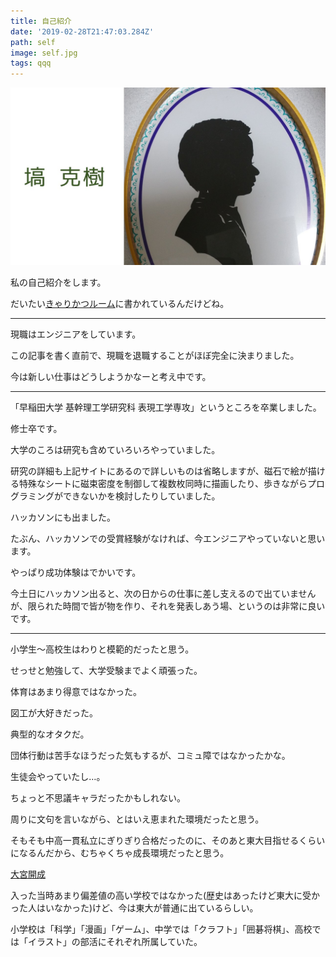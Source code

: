 ```yaml
---
title: 自己紹介
date: '2019-02-28T21:47:03.284Z'
path: self
image: self.jpg
tags: qqq
---
```


![僕](./self.jpg)

私の自己紹介をします。

だいたい[きゃりかつルーム](https://www.hanakatsuruby.me/)に書かれているんだけどね。

***

現職はエンジニアをしています。

この記事を書く直前で、現職を退職することがほぼ完全に決まりました。

今は新しい仕事はどうしようかなーと考え中です。

***

「早稲田大学 基幹理工学研究科 表現工学専攻」というところを卒業しました。

修士卒です。

大学のころは研究も含めていろいろやっていました。

研究の詳細も上記サイトにあるので詳しいものは省略しますが、磁石で絵が描ける特殊なシートに磁束密度を制御して複数枚同時に描画したり、歩きながらプログラミングができないかを検討したりしていました。

ハッカソンにも出ました。

たぶん、ハッカソンでの受賞経験がなければ、今エンジニアやっていないと思います。

やっぱり成功体験はでかいです。

今土日にハッカソン出ると、次の日からの仕事に差し支えるので出ていませんが、限られた時間で皆が物を作り、それを発表しあう場、というのは非常に良いです。

***

小学生～高校生はわりと模範的だったと思う。

せっせと勉強して、大学受験までよく頑張った。

体育はあまり得意ではなかった。

図工が大好きだった。

典型的なオタクだ。

団体行動は苦手なほうだった気もするが、コミュ障ではなかったかな。

生徒会やっていたし…。

ちょっと不思議キャラだったかもしれない。

周りに文句を言いながら、とはいえ恵まれた環境だったと思う。

そもそも中高一貫私立にぎりぎり合格だったのに、そのあと東大目指せるくらいになるんだから、むちゃくちゃ成長環境だったと思う。

[大宮開成](http://www.omiyakaisei.jp/)

入った当時あまり偏差値の高い学校ではなかった(歴史はあったけど東大に受かった人はいなかった)けど、今は東大が普通に出ているらしい。

小学校は「科学」「漫画」「ゲーム」、中学では「クラフト」「囲碁将棋」、高校では「イラスト」の部活にそれぞれ所属していた。
